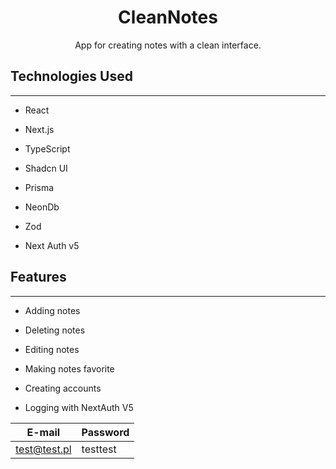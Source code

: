 <h1 align="center" id="title">CleanNotes</h1>

<p id="description" align="center" >App for creating notes with a clean interface.</p>  
  
<h2>Technologies Used</h2>
<hr><ul>
<li>React</li>
</ul><ul>
<li>Next.js</li>
</ul><ul>
<li>TypeScript</li>
</ul><ul>
<li>Shadcn UI</li>
</ul><ul>
<li>Prisma</li>
</ul><ul>
<li>NeonDb</li>
</ul><ul>
<li>Zod</li>
</ul><ul>
<li>Next Auth v5</li>
</ul><h2>Features</h2>
<hr><ul>
<li>Adding notes</li>
</ul><ul>
<li>Deleting notes</li>
</ul><ul>
<li>Editing notes</li>
</ul><ul>
<li>Making notes favorite</li>
</ul><ul>
<li>Creating accounts</li>
</ul><ul>
<li>Logging with NextAuth V5</li>
</ul>

| E-mail              | Password       |
| ------------------- | -------------- | 
| test@test.pl        | testtest       | 
